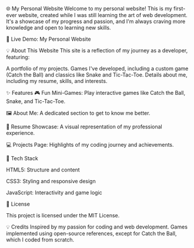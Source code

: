 🌐 My Personal Website
Welcome to my personal website! This is my first-ever website, created while I was still learning the art of web development. It's a showcase of my progress and passion, and I'm always craving more knowledge and open to learning new skills.

🔗 Live Demo: My Personal Website

💡 About This Website
This site is a reflection of my journey as a developer, featuring:

A portfolio of my projects.
Games I've developed, including a custom game (Catch the Ball) and classics like Snake and Tic-Tac-Toe.
Details about me, including my resume, skills, and interests.

✨ Features
🎮 Fun Mini-Games: Play interactive games like Catch the Ball, Snake, and Tic-Tac-Toe.

🖼️ About Me: A dedicated section to get to know me better.

📄 Resume Showcase: A visual representation of my professional experience.

💻 Projects Page: Highlights of my coding journey and achievements.

🔧 Tech Stack

HTML5: Structure and content

CSS3: Styling and responsive design

JavaScript: Interactivity and game logic

📜 License

This project is licensed under the MIT License.

💡 Credits
Inspired by my passion for coding and web development.
Games implemented using open-source references, except for Catch the Ball, which I coded from scratch.
